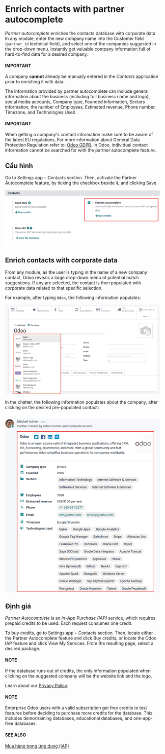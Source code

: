 # Enrich contacts with partner autocomplete

*Partner autocomplete* enriches the contacts database with corporate data. In any module, enter the
new company name into the Customer field (`partner_id` technical field), and select one
of the companies suggested in the drop-down menu. Instantly get valuable company information full of
hard-to-find data for a desired company.

#### IMPORTANT
A company **cannot** already be manually entered in the *Contacts* application prior to enriching
it with data.

The information provided by partner autocomplete can include general information about the business
(including full business name and logo), social media accounts, Company type,
Founded information, Sectors information, the number of
Employees, Estimated revenue, Phone number,
Timezone, and Technologies Used.

#### IMPORTANT
When getting a company's contact information make sure to be aware of the latest EU regulations.
For more information about General Data Protection Regulation refer to: [Odoo GDPR](http://odoo.com/gdpr). In Odoo, individual contact information cannot be searched for with
the partner autocomplete feature.

## Cấu hình

Go to Settings app ‣ Contacts section. Then, activate the Partner
Autocomplete feature, by ticking the checkbox beside it, and clicking Save.

![View of settings page and the activations of the feature in Odoo.](partner_autocomplete/settings-partner-autocomplete.png)

## Enrich contacts with corporate data

From any module, as the user is typing in the name of a new company contact, Odoo reveals a large
drop-down menu of potential match suggestions. If any are selected, the contact is then populated
with corporate data related to that specific selection.

For example, after typing `Odoo`, the following information populates:

![Creating a new contact in Odoo](partner_autocomplete/odoo-autocomplete.png)

In the chatter, the following information populates about the company, after clicking on the desired
pre-populated contact:

![View of the information being shown about odoo with the autocomplete option in Odoo](partner_autocomplete/odoo-info-autocomplete.png)

## Định giá

*Partner Autocomplete* is an *In-App Purchase (IAP)* service, which requires prepaid credits to be
used. Each request consumes one credit.

To buy credits, go to Settings app ‣ Contacts section. Then, locate either the
Partner Autocomplete feature and click Buy credits, or locate the
Odoo IAP feature and click View My Services. From the resulting page, select
a desired package.

#### NOTE
If the database runs out of credits, the only information populated when clicking on the
suggested company will be the website link and the logo.

Learn about our [Privacy Policy](https://iap.odoo.com/privacy).

#### NOTE
Enterprise Odoo users with a valid subscription get free credits to test  features before deciding to purchase more credits for the database. This includes
demo/training databases, educational databases, and one-app-free databases.

#### SEE ALSO
[Mua hàng trong ứng dụng (IAP)](../../../essentials/in_app_purchase.md)
